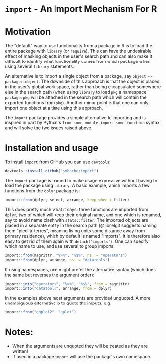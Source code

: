 # `import` - An Import Mechanism For R

# Motivation
The "default" way to use functionality from a package in R is to load the
entire package with `library` (or `require`). This can have the undesirable
effect of masking objects in the user's search path and can also make it
difficult to identify what functionality comes from which package when using
several `library` statements.

An alternative is to import a single object from a package, say `object <-
package::object`. The downside of this approach is that the object is placed in
the user's global work space, rather than being encapsulated somewhere else
in the search path (when using `library` to load `pkg` a namespace `package:pkg` 
will be attached in the search path which will contain the exported functions 
from `pkg`). Another minor point is that one can only import one object at a 
time using this approach.

The `import` package provides a simple alternative to importing and is inspired
in part by Python's `from some_module import some_function` syntax, and will
solve the two issues raised above.

# Installation and usage 

To install `import` from GitHub you can use `devtools`:

```R
devtools::install_github("smbache/import")
```

The `import` package is named to make usage expressive without having to load
the package using `library`. A basic example, which imports a few functions
from the `dplyr` package is:

```R
import::from(dplyr, select, arrange, keep_when = filter)
```

This does pretty much what it says: three functions are imported from `dplyr`,
two of which will keep their original name, and one which is renamed, say to
avoid name clash with `stats::filter`. The imported objects are placed in a
separate entity in the search path (@lionelgit suggests naming them 
"pied-à-terres", meaning living units some distance away from primary residence), 
which by default is named "imports". It is therefore also easy to get rid of 
them again with `detach("imports")`. One can specify which name to use, and 
use several to group imports:

```R
import::from(magrittr, "%>%", "%$%", ns. = "operators") 
import::from(dplyr, arrange, ns. = "datatools")
```

If using namespaces, one might prefer the alternative syntax (which does the
same but reverses the argument order):

```R
import::into("operators", "%>%", "%$%", from = magrittr)
import::into("datatools", arrange, from = dplyr)
```

In the examples above most arguments are provided unquoted. A more unambiguous
alternative is to quote the imputs, e.g. 

```R
import::from("ggplot2", "qplot")
```

# Notes:

* When the arguments are unquoted they will be treated as they are written!
* If used in a package `import` will use the package's own namespace.
